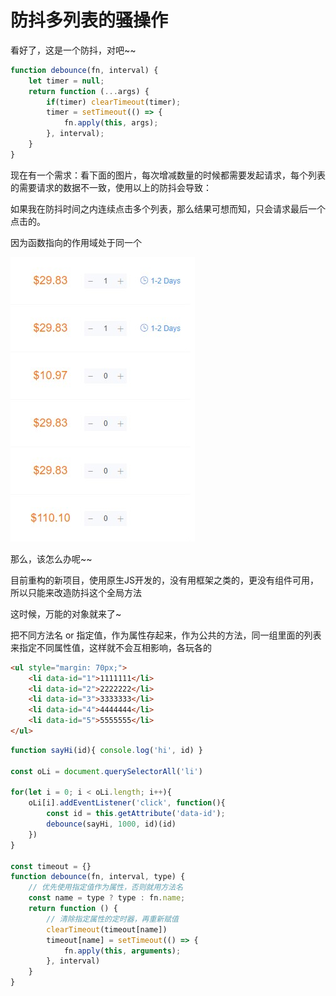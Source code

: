 # 防抖多列表的骚操作

看好了，这是一个防抖，对吧~~

```js
function debounce(fn, interval) {
    let timer = null;
    return function (...args) {
        if(timer) clearTimeout(timer);
        timer = setTimeout(() => {
            fn.apply(this, args);
        }, interval);
    }
}
```

现在有一个需求：看下面的图片，每次增减数量的时候都需要发起请求，每个列表的需要请求的数据不一致，使用以上的防抖会导致：

如果我在防抖时间之内连续点击多个列表，那么结果可想而知，只会请求最后一个点击的。

因为函数指向的作用域处于同一个

![](./../img/debounce.jpg)

那么，该怎么办呢~~

目前重构的新项目，使用原生JS开发的，没有用框架之类的，更没有组件可用，所以只能来改造防抖这个全局方法

这时候，万能的对象就来了~

把不同方法名 or 指定值，作为属性存起来，作为公共的方法，同一组里面的列表来指定不同属性值，这样就不会互相影响，各玩各的

```html
<ul style="margin: 70px;">
    <li data-id="1">1111111</li>
    <li data-id="2">2222222</li>
    <li data-id="3">3333333</li>
    <li data-id="4">4444444</li>
    <li data-id="5">5555555</li>
</ul>
```

```js
function sayHi(id){ console.log('hi', id) }

const oLi = document.querySelectorAll('li')

for(let i = 0; i < oLi.length; i++){
    oLi[i].addEventListener('click', function(){
        const id = this.getAttribute('data-id');
        debounce(sayHi, 1000, id)(id)
    })
}

const timeout = {}
function debounce(fn, interval, type) {
    // 优先使用指定值作为属性，否则就用方法名
    const name = type ? type : fn.name;
    return function () {
        // 清除指定属性的定时器，再重新赋值
        clearTimeout(timeout[name])
        timeout[name] = setTimeout(() => {
            fn.apply(this, arguments);
        }, interval)
    }
}
```